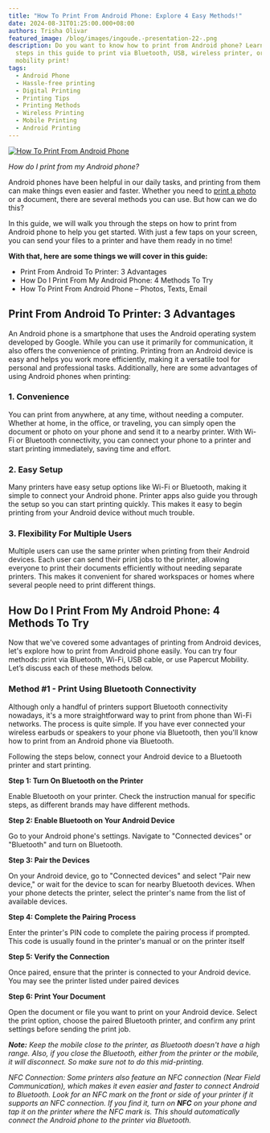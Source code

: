```yaml
---
title: "How To Print From Android Phone: Explore 4 Easy Methods!"
date: 2024-08-31T01:25:00.000+08:00
authors: Trisha Olivar
featured_image: /blog/images/ingoude.-presentation-22-.png
description: Do you want to know how to print from Android phone? Learn the
  steps in this guide to print via Bluetooth, USB, wireless printer, or PaperCut
  mobility print!
tags:
  - Android Phone
  - Hassle-free printing
  - Digital Printing
  - Printing Tips
  - Printing Methods
  - Wireless Printing
  - Mobile Printing
  - Android Printing
---
```

[![How To Print From Android Phone](/blog/images/ingoude.-presentation-22-.png "How To Print From Android Phone")](/blog/images/ingoude.-presentation-22-.png)

*How do I print from my Android phone?*

Android phones have been helpful in our daily tasks, and printing from them can make things even easier and faster. Whether you need to [print a photo](https://www.compandsave.com/blog/posts/how-to-print-photos-from-phone-android-vs-iphone-users.html) or a document, there are several methods you can use. But how can we do this?

In this guide, we will walk you through the steps on how to print from Android phone to help you get started. With just a few taps on your screen, you can send your files to a printer and have them ready in no time!

**With that, here are some things we will cover in this guide:**

* Print From Android To Printer: 3 Advantages
* How Do I Print From My Android Phone: 4 Methods To Try
* How To Print From Android Phone – Photos, Texts, Email

## Print From Android To Printer: 3 Advantages

An Android phone is a smartphone that uses the Android operating system developed by Google. While you can use it primarily for communication, it also offers the convenience of printing. Printing from an Android device is easy and helps you work more efficiently, making it a versatile tool for personal and professional tasks. Additionally, here are some advantages of using Android phones when printing:

### 1. Convenience

You can print from anywhere, at any time, without needing a computer. Whether at home, in the office, or traveling, you can simply open the document or photo on your phone and send it to a nearby printer. With Wi-Fi or Bluetooth connectivity, you can connect your phone to a printer and start printing immediately, saving time and effort.

### 2. Easy Setup

Many printers have easy setup options like Wi-Fi or Bluetooth, making it simple to connect your Android phone. Printer apps also guide you through the setup so you can start printing quickly. This makes it easy to begin printing from your Android device without much trouble.

### 3. Flexibility For Multiple Users

Multiple users can use the same printer when printing from their Android devices. Each user can send their print jobs to the printer, allowing everyone to print their documents efficiently without needing separate printers. This makes it convenient for shared workspaces or homes where several people need to print different things.

## How Do I Print From My Android Phone: 4 Methods To Try

Now that we've covered some advantages of printing from Android devices, let's explore how to print from Android phone easily. You can try four methods: print via Bluetooth, Wi-Fi, USB cable, or use Papercut Mobility. Let’s discuss each of these methods below.

### Method #1 - Print Using Bluetooth Connectivity

Although only a handful of printers support Bluetooth connectivity nowadays, it's a more straightforward way to print from phone than Wi-Fi networks. The process is quite simple. If you have ever connected your wireless earbuds or speakers to your phone via Bluetooth, then you'll know how to print from an Android phone via Bluetooth. 

Following the steps below, connect your Android device to a Bluetooth printer and start printing.

**Step 1: Turn On Bluetooth on the Printer**

Enable Bluetooth on your printer. Check the instruction manual for specific steps, as different brands may have different methods.

**Step 2: Enable Bluetooth on Your Android Device**

Go to your Android phone's settings. Navigate to "Connected devices" or "Bluetooth" and turn on Bluetooth.

**Step 3: Pair the Devices**

On your Android device, go to "Connected devices" and select "Pair new device," or wait for the device to scan for nearby Bluetooth devices. When your phone detects the printer, select the printer's name from the list of available devices.

**Step 4: Complete the Pairing Process**

Enter the printer's PIN code to complete the pairing process if prompted. This code is usually found in the printer's manual or on the printer itself

**Step 5: Verify the Connection**

Once paired, ensure that the printer is connected to your Android device. You may see the printer listed under paired devices

**Step 6: Print Your Document**

Open the document or file you want to print on your Android device. Select the print option, choose the paired Bluetooth printer, and confirm any print settings before sending the print job.

***Note:** Keep the mobile close to the printer, as Bluetooth doesn't have a high range. Also, if you close the Bluetooth, either from the printer or the mobile, it will disconnect. So make sure not to do this mid-printing.*

*NFC Connection: Some printers also feature an NFC connection (Near Field Communication), which makes it even easier and faster to connect Android to Bluetooth. Look for an NFC mark on the front or side of your printer if it supports an NFC connection. If you find it, turn on **NFC** on your phone and tap it on the printer where the NFC mark is. This should automatically connect the Android phone to the printer via Bluetooth.*

[](https://www.compandsave.com/how-to-connect-printer-to-wifi)[](https://www.compandsave.com/how-to-connect-printer-to-wifi)
